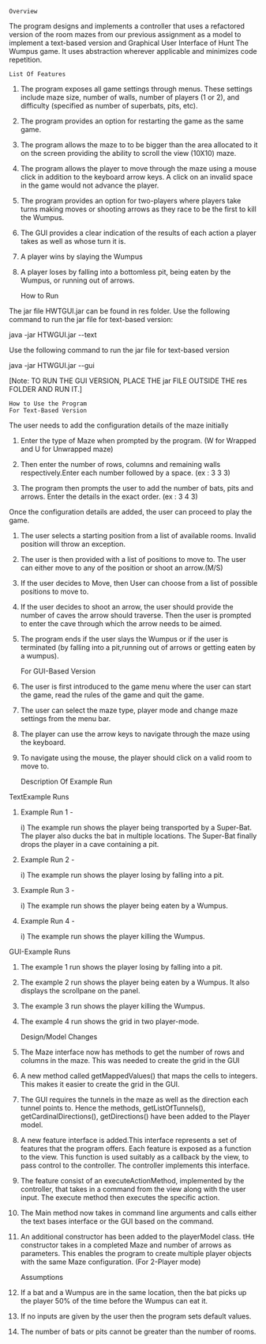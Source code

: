 	Overview

The program designs and implements a controller that uses a refactored version of the room mazes from our previous assignment as a model to implement a text-based version and Graphical User Interface of Hunt The Wumpus game. It uses abstraction wherever applicable and minimizes code repetition.

	List Of Features

1) The program exposes all game settings through menus. These settings include maze size, number of 	walls, number of players (1 or 2), and difficulty (specified as number of superbats, pits, etc).

2) The program provides an option for restarting the game as the same game.

3) The program allows the maze to to be bigger than the area allocated to it on the screen providing 	the ability to scroll the view (10X10) maze.

4) The program allows the player to move through the maze using a mouse click in addition to the 	keyboard arrow keys. A click on an invalid space in the game would not advance the player.

5) The program provides an option for two-players where players take turns making moves or shooting 	arrows as they race to be the first to kill the Wumpus.

6) The GUI provides a clear indication of the results of each action a player takes as well as whose 	turn it is.

7) A player wins by slaying the Wumpus

8) A player loses by falling into a bottomless pit, being eaten by the Wumpus, or running 	out of arrows.

	How to Run

The jar file HWTGUI.jar can be found in res folder.
Use the following command to run the jar file for text-based version:

java -jar HTWGUI.jar --text

Use the following command to run the jar file for text-based version

java -jar HTWGUI.jar --gui

[Note: TO RUN THE GUI VERSION, PLACE THE jar FILE OUTSIDE THE res FOLDER AND RUN IT.]

	How to Use the Program
	For Text-Based Version
	
The user needs to add the configuration details of the maze initially

1) Enter the type of Maze when prompted by the program. (W for Wrapped and U for 	Unwrapped maze) 

2) Then enter the number of rows, columns and remaining walls respectively.Enter each 	number followed by a space. (ex : 3 3 3)

3) The program then prompts the user to add the number of bats, pits and arrows. Enter 	the details in the exact order. (ex : 3 4 3)

Once the configuration details are added, the user can proceed to play the game.

1) The user selects a starting position from a list of available rooms. Invalid position 	will throw an exception.

2) The user is then provided with a list of positions to move to. The user can either 	move to any of the position or shoot an arrow.(M/S)

3) If the user decides to Move, then User can choose from a list of possible positions to 	move to.

4) If the user decides to shoot an arrow, the  user should provide the number of caves 	the arrow should traverse. Then the user is prompted to enter the cave through which 	the arrow needs to be aimed.

5) The program ends if the user slays the Wumpus or if the user is terminated (by falling 	into a pit,running out of arrows or getting eaten by a wumpus).

	For GUI-Based Version

1) The user is first introduced to the game menu where the user can start the game, read the rules of 	the game and quit the game.

2) The user can select the maze type, player mode and change maze settings from the menu bar.

3) The player can use the arrow keys to navigate through the maze using the keyboard.

4) To navigate using the mouse, the player should click on a valid room to move to.

	Description Of Example Run

TextExample Runs

1) Example Run 1 - 

 	i) The example run shows the player being transported by a Super-Bat. The player also 		ducks the bat in multiple locations. The Super-Bat finally drops the player in a 		cave containing a pit.
 	
2) Example Run 2 - 

 	i) The example run shows the player losing by falling into a pit.

3) Example Run 3 - 

 	i) The example run shows the player being eaten by a Wumpus.	

4) Example Run 4 - 

 	i) The example run shows the player killing the Wumpus.	

GUI-Example Runs

1) The example 1 run shows the player losing by falling into a pit.

2) The example 2 run shows the player being eaten by a Wumpus. It also displays the scrollpane on 	the panel.

3) The example 3 run shows the player killing the Wumpus.

4) The example 4 run shows the grid in two player-mode.

	 Design/Model Changes
	 
1) The Maze interface now has methods to get the number of rows and columns in the maze. This was 	needed to create the grid in the GUI

2) A new method called getMappedValues() that maps the cells to integers. This makes it easier to 	create the grid in the GUI.

3) The GUI requires the tunnels in the maze as well as the direction each tunnel points to. Hence 	the methods, getListOfTunnels(), getCardinalDirections(), getDirections() have been added to the 	Player model.

4) A new feature interface is added.This interface represents a set of features that the program 	offers. Each feature is exposed as a function to the view. This function is used suitably as a 	callback by the view, to pass control to the controller. The controller implements this 	interface.

5) The feature consist of an executeActionMethod, implemented by the controller, that takes in a 	command from the view along with the user input. The execute method then executes the specific 	action. 

6) The Main method now takes in command line arguments and calls either the text bases interface or 	the GUI based on the command.

7) An additional constructor has been added to the playerModel class. tHe constructor takes in a 	completed Maze and number of arrows as parameters. This enables the program to create multiple 	player objects with the same Maze configuration. (For 2-Player mode) 

	Assumptions

1) If a bat and a Wumpus are in the same location, then the bat picks up the player 50% of the time before the Wumpus can eat it.

2) If no inputs are given by the user then the program sets default values.

3) The number of bats or pits cannot be greater than the number of rooms.